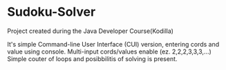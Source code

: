 ﻿# Sudoku-Solver
 
Project created during the Java Developer Course(Kodilla)

It's simple Command-line User Interface (CUI) version, entering cords and value using console. 
Multi-input cords/values enable (ez. 2,2,2,3,3,3,...)
Simple couter of loops and posibbilitis of solving is present.


